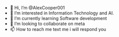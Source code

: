 - 👋 Hi, I’m @AlexCooper001
- 👀 I’m interested in Information Technology and AI.
- 🌱 I’m currently learning Software development
- 💞️ I’m looking to collaborate on meta
- 📫 How to reach me text me i will respond you 

<!---
AlexCooper001/AlexCooper001 is a ✨ special ✨ repository because its `README.md` (this file) appears on your GitHub profile.
You can click the Preview link to take a look at your changes.
--->
